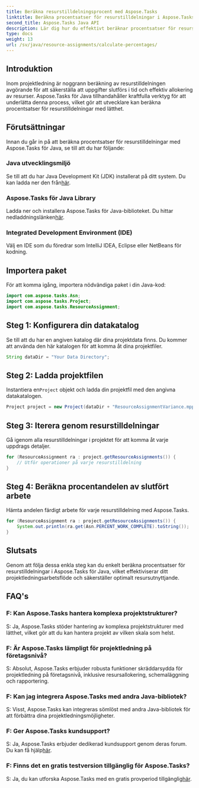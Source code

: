 ```yaml
---
title: Beräkna resurstilldelningsprocent med Aspose.Tasks
linktitle: Beräkna procentsatser för resurstilldelningar i Aspose.Tasks
second_title: Aspose.Tasks Java API
description: Lär dig hur du effektivt beräknar procentsatser för resurstilldelningar i Java-projekt med Aspose.Tasks, vilket förenklar projektledningsuppgifter.
type: docs
weight: 13
url: /sv/java/resource-assignments/calculate-percentages/
---
```

## Introduktion
Inom projektledning är noggrann beräkning av resurstilldelningen avgörande för att säkerställa att uppgifter slutförs i tid och effektiv allokering av resurser. Aspose.Tasks för Java tillhandahåller kraftfulla verktyg för att underlätta denna process, vilket gör att utvecklare kan beräkna procentsatser för resurstilldelningar med lätthet.
## Förutsättningar
Innan du går in på att beräkna procentsatser för resurstilldelningar med Aspose.Tasks för Java, se till att du har följande:
### Java utvecklingsmiljö
 Se till att du har Java Development Kit (JDK) installerat på ditt system. Du kan ladda ner den från[här](https://www.oracle.com/java/technologies/javase-jdk11-downloads.html).
### Aspose.Tasks för Java Library
 Ladda ner och installera Aspose.Tasks för Java-biblioteket. Du hittar nedladdningslänken[här](https://releases.aspose.com/tasks/java/).
### Integrated Development Environment (IDE)
Välj en IDE som du föredrar som IntelliJ IDEA, Eclipse eller NetBeans för kodning. 

## Importera paket
För att komma igång, importera nödvändiga paket i din Java-kod:
```java
import com.aspose.tasks.Asn;
import com.aspose.tasks.Project;
import com.aspose.tasks.ResourceAssignment;
```

## Steg 1: Konfigurera din datakatalog
Se till att du har en angiven katalog där dina projektdata finns. Du kommer att använda den här katalogen för att komma åt dina projektfiler.
```java
String dataDir = "Your Data Directory";
```
## Steg 2: Ladda projektfilen
 Instantiera en`Project` objekt och ladda din projektfil med den angivna datakatalogen.
```java
Project project = new Project(dataDir + "ResourceAssignmentVariance.mpp");
```
## Steg 3: Iterera genom resurstilldelningar
Gå igenom alla resurstilldelningar i projektet för att komma åt varje uppdrags detaljer.
```java
for (ResourceAssignment ra : project.getResourceAssignments()) {
    // Utför operationer på varje resurstilldelning
}
```
## Steg 4: Beräkna procentandelen av slutfört arbete
Hämta andelen färdigt arbete för varje resurstilldelning med Aspose.Tasks.
```java
for (ResourceAssignment ra : project.getResourceAssignments()) {
    System.out.println(ra.get(Asn.PERCENT_WORK_COMPLETE).toString());
}
```

## Slutsats
Genom att följa dessa enkla steg kan du enkelt beräkna procentsatser för resurstilldelningar i Aspose.Tasks för Java, vilket effektiviserar ditt projektledningsarbetsflöde och säkerställer optimalt resursutnyttjande.
## FAQ's
### F: Kan Aspose.Tasks hantera komplexa projektstrukturer?
S: Ja, Aspose.Tasks stöder hantering av komplexa projektstrukturer med lätthet, vilket gör att du kan hantera projekt av vilken skala som helst.
### F: Är Aspose.Tasks lämpligt för projektledning på företagsnivå?
S: Absolut, Aspose.Tasks erbjuder robusta funktioner skräddarsydda för projektledning på företagsnivå, inklusive resursallokering, schemaläggning och rapportering.
### F: Kan jag integrera Aspose.Tasks med andra Java-bibliotek?
S: Visst, Aspose.Tasks kan integreras sömlöst med andra Java-bibliotek för att förbättra dina projektledningsmöjligheter.
### F: Ger Aspose.Tasks kundsupport?
 S: Ja, Aspose.Tasks erbjuder dedikerad kundsupport genom deras forum. Du kan få hjälp[här](https://forum.aspose.com/c/tasks/15).
### F: Finns det en gratis testversion tillgänglig för Aspose.Tasks?
 S: Ja, du kan utforska Aspose.Tasks med en gratis provperiod tillgänglig[här](https://releases.aspose.com/).
